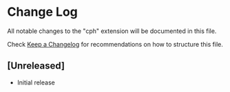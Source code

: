 # Change Log

All notable changes to the "cph" extension will be documented in this file.

Check [Keep a Changelog](http://keepachangelog.com/) for recommendations on how to structure this file.

## [Unreleased]

- Initial release